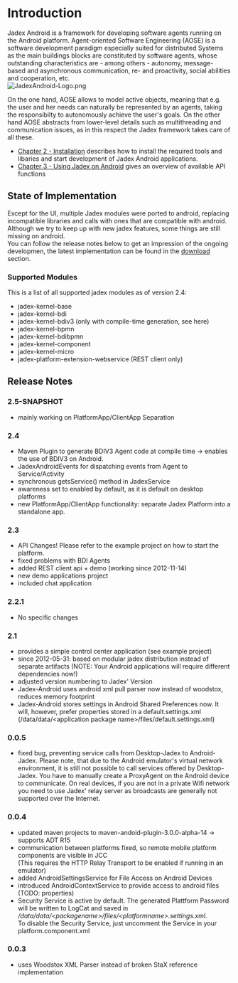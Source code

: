 <span>Introduction</span> 
=========================

Jadex Android is a framework for developing software agents running on the Android platform. Agent-oriented Software Engineering (AOSE) is a software development paradigm especially suited for distributed Systems as the main buildings blocks are constituted by software agents, whose outstanding characteristics are - among others - autonomy, message-based and asynchronous communication, re- and proactivity, social abilities and cooperation, etc.\
![JadexAndroid-Logo.png](https://www0.activecomponents.org/bin/download/Android+User+Guide/01+Introduction/JadexAndroid%2DLogo.png)

On the one hand, AOSE allows to model active objects, meaning that e.g. the user and her needs can naturally be represented by an agents, taking the responsibilty to autonomously achieve the user's goals. On the other hand AOSE abstracts from lower-level details such as multithreading and communication issues, as in this respect the Jadex framework takes care of all these.

-   <span class="wikiexternallink">[Chapter 2 - Installation](02%20Installation)</span> describes how to install the required tools and libaries and start development of Jadex Android applications.
-   <span class="wikiexternallink">[Chapter 3 - Using Jadex on Android](03%20Using%20Jadex%20on%20Android)</span> gives an overview of available API functions

<span>State of Implementation</span> 
------------------------------------

Except for the UI, multiple Jadex modules were ported to android, replacing incompatible libraries and calls with ones that are compatible with android. Although we try to keep up with new jadex features, some things are still missing on android.\
You can follow the release notes below to get an impression of the ongoing developmen, the latest implementation can be found in the <span class="wikiexternallink">[download](/Download/Overview)</span> section.

<div class="wikimodel-emptyline">

</div>

### <span>Supported Modules</span> 

This is a list of all supported jadex modules as of version 2.4:

-   jadex-kernel-base
-   jadex-kernel-bdi
-   jadex-kernel-bdiv3 (only with compile-time generation, see here)
-   jadex-kernel-bpmn
-   jadex-kernel-bdibpmn
-   jadex-kernel-component
-   jadex-kernel-micro
-   jadex-platform-extension-webservice (REST client only)

<span>Release Notes</span> 
--------------------------

### <span>2.5-SNAPSHOT</span> 

-   mainly working on PlatformApp/ClientApp Separation

### <span>2.4</span> 

-   Maven Plugin to generate BDIV3 Agent code at compile time -&gt; enables the use of BDIV3 on Android.
-   JadexAndroidEvents for dispatching events from Agent to Service/Activity
-   synchronous getsService() method in JadexService
-   awareness set to enabled by default, as it is default on desktop platforms
-   new PlatformApp/ClientApp functionality: separate Jadex Platform into a standalone app.

### <span>2.3</span> 

-   API Changes! Please refer to the example project on how to start the platform.
-   fixed problems with BDI Agents
-   added REST client api + demo (working since 2012-11-14)
-   new demo applications project
-   included chat application

### <span>2.2.1</span> 

-   No specific changes

### <span>2.1</span> 

-   provides a simple control center application (see example project)
-   since 2012-05-31: based on modular jadex distribution instead of separate artifacts (NOTE: Your Android applications will require different dependencies now!)
-   adjusted version numbering to Jadex' Version
-   Jadex-Android uses android xml pull parser now instead of woodstox, reduces memory footprint
-   Jadex-Android stores settings in Android Shared Preferences now. It will, however, prefer properties stored in a default.settings.xml (/data/data/&lt;application package name&gt;/files/default.settings.xml)

### <span>0.0.5</span> 

-   fixed bug, preventing service calls from Desktop-Jadex to Android-Jadex. Please note, that due to the Android emulator's virtual network environment, it is still not possible to call services offered by Desktop-Jadex. You have to manually create a ProxyAgent on the Android device to communicate. On real devices, if you are not in a private Wifi network you need to use Jadex' relay server as broadcasts are generally not supported over the Internet.

### <span>0.0.4</span> 

-   updated maven projects to maven-andoid-plugin-3.0.0-alpha-14 -&gt; supports ADT R15
-   communication between platforms fixed, so remote mobile platform components are visible in JCC\
    (This requires the HTTP Relay Transport to be enabled if running in an emulator)
-   added AndroidSettingsService for File Access on Android Devices
-   introduced AndroidContextService to provide access to android files (TODO: properties)
-   Security Service is active by default. The generated Plattform Password will be written to LogCat and saved in\
    */data/data/&lt;packagename&gt;/files/&lt;platformname&gt;.settings.xml*.\
    To disable the Security Service, just uncomment the Service in your platform.component.xml

### <span>0.0.3</span> 

-   uses Woodstox XML Parser instead of broken StaX reference implementation

